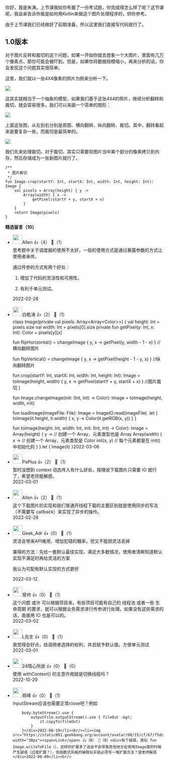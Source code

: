 你好，我是朱涛。上节课我给你布置了一份考试题，你完成得怎么样了呢？这节课呢，我会来告诉你我是如何用Kotlin来做这个图片处理程序的，供你参考。

由于上节课我们已经做好了前期准备，所以这里我们直接写代码就行了。

## 1.0版本

对于图片反转和裁切的这个问题，如果一开始你就去想象一个大图片，里面有几万个像素点，那你可能会被吓到。但是，如果你将数据规模缩小，再来分析的话，你会发现这个问题其实很简单。

这里，我们就以一张4X4像素的照片为例来分析一下。

![](https://static001.geekbang.org/resource/image/2f/20/2f31e490e0b973c9511e4aaa921f0520.jpg?wh=1498x646)

这其实就相当于一个抽象的模型，如果我们基于这张4X4的照片，继续分析翻转和裁切，就会容易很多。我们可以来画一个简单的图形：

![](https://static001.geekbang.org/resource/image/b6/8d/b6a1a1f3b70b9b1a8132c51a92660d8d.jpg?wh=2000x814)

上面这张图，从左到右分别是原图、横向翻转、纵向翻转、裁切。其中，翻转看起来是要复杂一些，而裁切是最简单的。

![](https://static001.geekbang.org/resource/image/64/c3/64001cb039dbcff66c4e9eec48dcf6c3.jpg?wh=2000x789)

我们先来处理裁切。对于裁切，其实只需要将图片当中某个部分的像素拷贝到内存，然后存储成为一张新图片就行了。

```plain
/**
 * 图片裁切
 */
fun Image.crop(startY: Int, startX: Int, width: Int, height: Int): Image {
    val pixels = Array(height) { y ->
        Array(width) { x ->
            getPixel(startY + y, startX + x)
        }
    }
    return Image(pixels)
}
```
<div><strong>精选留言（10）</strong></div><ul>
<li><img src="https://static001.geekbang.org/account/avatar/00/11/33/8a/f7a3d5e6.jpg" width="30px"><span>Allen</span> 👍（4） 💬（1）<div>思考题中关于调度器的使用不太好，一般的使用方式是通过暴露参数的方式让使用者来传。

通过传参的方式有两个好处： 
1. 增加了代码的灵活性和可用性。
2. 有利于单元测试。</div>2022-02-28</li><br/><li><img src="https://static001.geekbang.org/account/avatar/00/14/71/c1/cbc55e06.jpg" width="30px"><span>白乾涛</span> 👍（2） 💬（1）<div>class Image(private val pixels: Array&lt;Array&lt;Color&gt;&gt;) {
    val height: Int = pixels.size
    val width: Int = pixels[0].size
    private fun getPixel(y: Int, x: Int): Color = pixels[y][x]

    fun flipHorizontal() = changeImage { y, x -&gt; getPixel(y, width - 1 - x) } &#47;&#47;横向翻转图片

    fun flipVertical() = changeImage { y, x -&gt; getPixel(height - 1 - y, x) }  &#47;&#47;纵向翻转图片

    fun crop(startY: Int, startX: Int, width: Int, height: Int): Image =
        toImage(height, width) { y, x -&gt; getPixel(startY + y, startX + x) } &#47;&#47;图片裁切
}

fun Image.changeImage(init: (Int, Int) -&gt; Color): Image = toImage(height, width, init)

fun loadImage(imageFile: File): Image =
    ImageIO.read(imageFile)
        .let { toImage(it.height, it.width) { x, y -&gt; Color(it.getRGB(x, y)) } }

fun toImage(height: Int, width: Int, init: (Int, Int) -&gt; Color): Image =
    Array(height) { y -&gt; &#47;&#47; 创建一个 Array，元素类型也是 Array
        Array(width) { x -&gt; &#47;&#47; 创建一个 Array，元素类型是 Color
            init(x, y) &#47;&#47; 每个元素都是在 init() 中初始化的
        }
    }.let { Image(it) }</div>2022-03-06</li><br/><li><img src="https://static001.geekbang.org/account/avatar/00/18/07/6d/4c1909be.jpg" width="30px"><span>PoPlus</span> 👍（2） 💬（1）<div>暂时没想到 context 动态传入有什么好处，按理说下载图片只需要 IO 就行了，希望老师能解惑。</div>2022-03-01</li><br/><li><img src="https://static001.geekbang.org/account/avatar/00/11/33/8a/f7a3d5e6.jpg" width="30px"><span>Allen</span> 👍（2） 💬（1）<div>这个下载图片的实现和我们普通开线程下载的主要区别就是使用同步的写法（不需要写 callback）来实现了异步的操作。</div>2022-02-28</li><br/><li><img src="https://static001.geekbang.org/account/avatar/00/2b/e5/e1/a5064f88.jpg" width="30px"><span>Geek_Adr</span> 👍（0） 💬（1）<div>灵活会带来API难用，增加犯错的概率，但又不能把灵活丢掉

兼得的方法：先给一套默认最佳实现，满足大多数情况，使用者清晰知道默认实现不满足时再给灵活的方案

我认为可配有默认实现的方式更好</div>2022-03-12</li><br/><li><img src="https://static001.geekbang.org/account/avatar/00/12/d5/8f/d0874a01.jpg" width="30px"><span>曾帅</span> 👍（0） 💬（1）<div>这个问题 或许 可以根据项目来，有些项目可能有自己的 线程池 或者一些 生命周期 的要求，就可以根据业务需求进行传参进行处理。如果没有这些需求的话，直接用 IO 也是可以的。</div>2022-03-02</li><br/><li><img src="https://static001.geekbang.org/account/avatar/00/2b/ef/c0/537b3905.jpg" width="30px"><span>L先生</span> 👍（0） 💬（1）<div>我觉得会好点，给调用者选择的权利，并且赋予默认值，方便单元测试</div>2022-03-01</li><br/><li><img src="https://static001.geekbang.org/account/avatar/00/14/7a/30/23fc4089.jpg" width="30px"><span>24隋心所欲</span> 👍（0） 💬（0）<div>使用 withContext() 的主意作用就是切换线程吗？</div>2022-10-29</li><br/><li><img src="https://static001.geekbang.org/account/avatar/00/10/f9/c5/95b97dfa.jpg" width="30px"><span>郑峰</span> 👍（0） 💬（1）<div>InputStream应该也需要正常close吧？例如

        body.byteStream().use {
            outputFile.outputStream().use { fileOut -&gt;
                it.copyTo(fileOut)
            }
        }</div>2022-08-19</li><br/><li><img src="https://static001.geekbang.org/account/avatar/00/15/cf/67/f5dc357a.jpg" width="30px"><span>Link</span> 👍（0） 💬（0）<div>有个疑惑，类似 fun Image.writeToFile（），这样的扩展多了话会不会导致其他地方在使用Image类的时候产生疑惑（过度扩展？），但函数式风格的编程似乎就必须写一堆扩展方法？望老师解惑</div>2022-06-09</li><br/>
</ul>